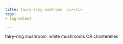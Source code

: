 ```yaml
---
title: fairy-ring mushroom  <i></i>
tags:
- ingredient

---
```

fairy-ring mushroom  white mushrooms OR chanterelles
